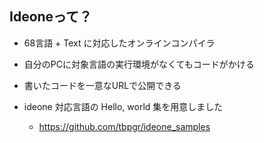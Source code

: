 ##  Ideoneって？

* 68言語 + Text に対応したオンラインコンパイラ
* 自分のPCに対象言語の実行環境がなくてもコードがかける
* 書いたコードを一意なURLで公開できる
* ideone 対応言語の Hello, world 集を用意しました

    * <a href="https://github.com/tbpgr/ideone_samples">https://github.com/tbpgr/ideone_samples</a>
